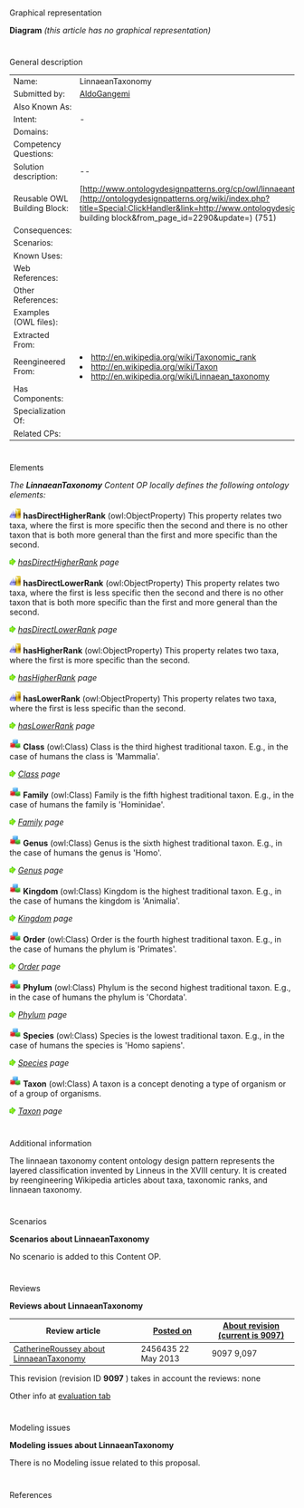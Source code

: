 # 

 Graphical representation



__Diagram__ 
_(this article has no graphical representation)_ 




# 

 General description




|  |  |
| --- | --- |
|  Name:  |  LinnaeanTaxonomy  |
|  Submitted by:  | [AldoGangemi](../User/AldoGangemi "User:AldoGangemi")  |
|  Also Known As:  |  |
|  Intent:  |  -  |
|  Domains:  |  |
|  Competency Questions:  |  |
|  Solution description:  |  --  |
|  Reusable OWL Building Block:  | [http://www.ontologydesignpatterns.org/cp/owl/linnaeantaxonomy.owl](http://ontologydesignpatterns.org/wiki/index.php?title=Special:ClickHandler&link=http://www.ontologydesignpatterns.org/cp/owl/linnaeantaxonomy.owl&message=OWL building block&from_page_id=2290&update=)  (751)  |
|  Consequences:  |  |
|  Scenarios:  |  |
|  Known Uses:  |  |
|  Web References:  |  |
|  Other References:  |  |
|  Examples (OWL files):  |  |
|  Extracted From:  |  |
|  Reengineered From:  | <li><a class="external free" href="http://en.wikipedia.org/wiki/Taxonomic_rank" rel="nofollow" title="http://en.wikipedia.org/wiki/Taxonomic_rank">        http://en.wikipedia.org/wiki/Taxonomic_rank       </a></li><li><a class="external free" href="http://en.wikipedia.org/wiki/Taxon" rel="nofollow" title="http://en.wikipedia.org/wiki/Taxon">        http://en.wikipedia.org/wiki/Taxon       </a></li><li><a class="external free" href="http://en.wikipedia.org/wiki/Linnaean_taxonomy" rel="nofollow" title="http://en.wikipedia.org/wiki/Linnaean_taxonomy">        http://en.wikipedia.org/wiki/Linnaean_taxonomy       </a></li> |
|  Has Components:  |  |
|  Specialization Of:  |  |
|  Related CPs:  |  |



  





# 

 Elements



_The
 __LinnaeanTaxonomy__ 
 Content OP locally defines the following ontology elements:_ 





[![ObjectProperty](images/thumb/c/c3/ObjectProperty.gif/20px-ObjectProperty.gif)](../Image/ObjectProperty.gif "ObjectProperty")
__hasDirectHigherRank__ 
 (owl:ObjectProperty) This property relates two taxa, where the first is more specific then the second and there is no other taxon that is both more general than the first and more specific than the second.
 
[![](images/thumb/8/87/ArrowRight.gif/11px-ArrowRight.gif)](../Image/ArrowRight.gif "ArrowRight.gif")
_[hasDirectHigherRank](../Submissions/LinnaeanTaxonomy/hasDirectHigherRank "Submissions:LinnaeanTaxonomy/hasDirectHigherRank") 
 page_ 



[![ObjectProperty](images/thumb/c/c3/ObjectProperty.gif/20px-ObjectProperty.gif)](../Image/ObjectProperty.gif "ObjectProperty")
__hasDirectLowerRank__ 
 (owl:ObjectProperty) This property relates two taxa, where the first is less specific then the second and there is no other taxon that is both more specific than the first and more general than the second.
 
[![](images/thumb/8/87/ArrowRight.gif/11px-ArrowRight.gif)](../Image/ArrowRight.gif "ArrowRight.gif")
_[hasDirectLowerRank](../Submissions/LinnaeanTaxonomy/hasDirectLowerRank "Submissions:LinnaeanTaxonomy/hasDirectLowerRank") 
 page_ 



[![ObjectProperty](images/thumb/c/c3/ObjectProperty.gif/20px-ObjectProperty.gif)](../Image/ObjectProperty.gif "ObjectProperty")
__hasHigherRank__ 
 (owl:ObjectProperty) This property relates two taxa, where the first is more specific than the second.
 
[![](images/thumb/8/87/ArrowRight.gif/11px-ArrowRight.gif)](../Image/ArrowRight.gif "ArrowRight.gif")
_[hasHigherRank](../Submissions/LinnaeanTaxonomy/hasHigherRank "Submissions:LinnaeanTaxonomy/hasHigherRank") 
 page_ 



[![ObjectProperty](images/thumb/c/c3/ObjectProperty.gif/20px-ObjectProperty.gif)](../Image/ObjectProperty.gif "ObjectProperty")
__hasLowerRank__ 
 (owl:ObjectProperty) This property relates two taxa, where the first is less specific than the second.
 
[![](images/thumb/8/87/ArrowRight.gif/11px-ArrowRight.gif)](../Image/ArrowRight.gif "ArrowRight.gif")
_[hasLowerRank](../Submissions/LinnaeanTaxonomy/hasLowerRank "Submissions:LinnaeanTaxonomy/hasLowerRank") 
 page_ 



[![Class](images/thumb/2/27/Class.gif/20px-Class.gif)](../Image/Class.gif "Class")
__Class__ 
 (owl:Class) Class is the third highest traditional taxon. E.g., in the case of humans the class is 'Mammalia'.
 
[![](images/thumb/8/87/ArrowRight.gif/11px-ArrowRight.gif)](../Image/ArrowRight.gif "ArrowRight.gif")
_[Class](../Submissions/LinnaeanTaxonomy/Class "Submissions:LinnaeanTaxonomy/Class") 
 page_ 



[![Class](images/thumb/2/27/Class.gif/20px-Class.gif)](../Image/Class.gif "Class")
__Family__ 
 (owl:Class) Family is the fifth highest traditional taxon. E.g., in the case of humans the family is 'Hominidae'.
 
[![](images/thumb/8/87/ArrowRight.gif/11px-ArrowRight.gif)](../Image/ArrowRight.gif "ArrowRight.gif")
_[Family](../Submissions/LinnaeanTaxonomy/Family "Submissions:LinnaeanTaxonomy/Family") 
 page_ 



[![Class](images/thumb/2/27/Class.gif/20px-Class.gif)](../Image/Class.gif "Class")
__Genus__ 
 (owl:Class) Genus is the sixth highest traditional taxon. E.g., in the case of humans the genus is 'Homo'.
 
[![](images/thumb/8/87/ArrowRight.gif/11px-ArrowRight.gif)](../Image/ArrowRight.gif "ArrowRight.gif")
_[Genus](../Submissions/LinnaeanTaxonomy/Genus "Submissions:LinnaeanTaxonomy/Genus") 
 page_ 



[![Class](images/thumb/2/27/Class.gif/20px-Class.gif)](../Image/Class.gif "Class")
__Kingdom__ 
 (owl:Class) Kingdom is the highest traditional taxon. E.g., in the case of humans the kingdom is 'Animalia'.
 
[![](images/thumb/8/87/ArrowRight.gif/11px-ArrowRight.gif)](../Image/ArrowRight.gif "ArrowRight.gif")
_[Kingdom](../Submissions/LinnaeanTaxonomy/Kingdom "Submissions:LinnaeanTaxonomy/Kingdom") 
 page_ 



[![Class](images/thumb/2/27/Class.gif/20px-Class.gif)](../Image/Class.gif "Class")
__Order__ 
 (owl:Class) Order is the fourth highest traditional taxon. E.g., in the case of humans the phylum is 'Primates'.
 
[![](images/thumb/8/87/ArrowRight.gif/11px-ArrowRight.gif)](../Image/ArrowRight.gif "ArrowRight.gif")
_[Order](../Submissions/LinnaeanTaxonomy/Order "Submissions:LinnaeanTaxonomy/Order") 
 page_ 



[![Class](images/thumb/2/27/Class.gif/20px-Class.gif)](../Image/Class.gif "Class")
__Phylum__ 
 (owl:Class) Phylum is the second highest traditional taxon. E.g., in the case of humans the phylum is 'Chordata'.
 
[![](images/thumb/8/87/ArrowRight.gif/11px-ArrowRight.gif)](../Image/ArrowRight.gif "ArrowRight.gif")
_[Phylum](../Submissions/LinnaeanTaxonomy/Phylum "Submissions:LinnaeanTaxonomy/Phylum") 
 page_ 



[![Class](images/thumb/2/27/Class.gif/20px-Class.gif)](../Image/Class.gif "Class")
__Species__ 
 (owl:Class) Species is the lowest traditional taxon. E.g., in the case of humans the species is 'Homo sapiens'.
 
[![](images/thumb/8/87/ArrowRight.gif/11px-ArrowRight.gif)](../Image/ArrowRight.gif "ArrowRight.gif")
_[Species](../Submissions/LinnaeanTaxonomy/Species "Submissions:LinnaeanTaxonomy/Species") 
 page_ 



[![Class](images/thumb/2/27/Class.gif/20px-Class.gif)](../Image/Class.gif "Class")
__Taxon__ 
 (owl:Class) A taxon is a concept denoting a type of organism or of a group of organisms.
 
[![](images/thumb/8/87/ArrowRight.gif/11px-ArrowRight.gif)](../Image/ArrowRight.gif "ArrowRight.gif")
_[Taxon](../Submissions/LinnaeanTaxonomy/Taxon "Submissions:LinnaeanTaxonomy/Taxon") 
 page_ 


# 

 Additional information



 The linnaean taxonomy content ontology design pattern represents the layered classification invented by Linneus in the XVIII century. It is created by reengineering Wikipedia articles about taxa, taxonomic ranks, and linnaean taxonomy.
 



# 

 Scenarios




__Scenarios about LinnaeanTaxonomy__ 


 No scenario is added to this Content OP.
 




# 

 Reviews




__Reviews about LinnaeanTaxonomy__ 



|  Review article  | [Posted on](../Property/CreationDate "Property:CreationDate")  | [About revision (current is 9097)](../Property/ReviewAboutVersion "Property:ReviewAboutVersion")  |
| --- | --- | --- |
| [CatherineRoussey about LinnaeanTaxonomy](../Community/CatherineRoussey_about_LinnaeanTaxonomy "Community:CatherineRoussey about LinnaeanTaxonomy")  |  2456435  22 May 2013  |  9097  9,097  |



 This revision (revision ID
 __9097__ 
 ) takes in account the reviews: none
 



 Other info at
 [evaluation tab](http://ontologydesignpatterns.org/wiki/index.php?title=Submissions:LinnaeanTaxonomy&action=evaluation "http://ontologydesignpatterns.org/wiki/index.php?title=Submissions:LinnaeanTaxonomy&action=evaluation") 





  





# 

 Modeling issues




__Modeling issues about LinnaeanTaxonomy__ 


 There is no Modeling issue related to this proposal.
 




  





# 

 References